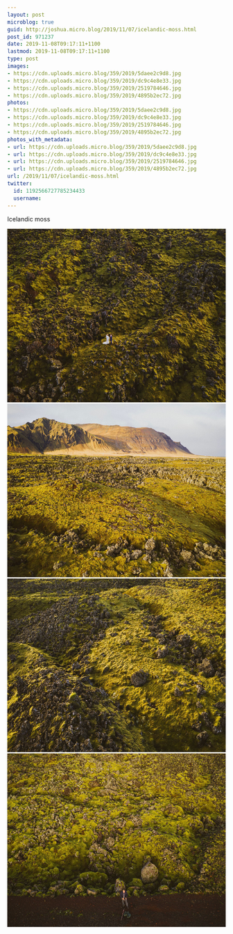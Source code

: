 ```yaml
---
layout: post
microblog: true
guid: http://joshua.micro.blog/2019/11/07/icelandic-moss.html
post_id: 971237
date: 2019-11-08T09:17:11+1100
lastmod: 2019-11-08T09:17:11+1100
type: post
images:
- https://cdn.uploads.micro.blog/359/2019/5daee2c9d8.jpg
- https://cdn.uploads.micro.blog/359/2019/dc9c4e8e33.jpg
- https://cdn.uploads.micro.blog/359/2019/2519784646.jpg
- https://cdn.uploads.micro.blog/359/2019/4895b2ec72.jpg
photos:
- https://cdn.uploads.micro.blog/359/2019/5daee2c9d8.jpg
- https://cdn.uploads.micro.blog/359/2019/dc9c4e8e33.jpg
- https://cdn.uploads.micro.blog/359/2019/2519784646.jpg
- https://cdn.uploads.micro.blog/359/2019/4895b2ec72.jpg
photos_with_metadata:
- url: https://cdn.uploads.micro.blog/359/2019/5daee2c9d8.jpg
- url: https://cdn.uploads.micro.blog/359/2019/dc9c4e8e33.jpg
- url: https://cdn.uploads.micro.blog/359/2019/2519784646.jpg
- url: https://cdn.uploads.micro.blog/359/2019/4895b2ec72.jpg
url: /2019/11/07/icelandic-moss.html
twitter:
  id: 1192566727785234433
  username: 
---
```

Icelandic moss

<img src="uploads/2019/5daee2c9d8.jpg" width="600" height="399" alt="" /><img src="uploads/2019/dc9c4e8e33.jpg" width="600" height="399" alt="" /><img src="uploads/2019/2519784646.jpg" width="600" height="399" alt="" /><img src="uploads/2019/4895b2ec72.jpg" width="600" height="399" alt="" />
